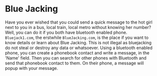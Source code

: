 # Blue Jacking

Have you ever wished that you could send a quick message to the hot girl next to you in a bus, local train, local metro without knowing her number? Well, you can do it if you both have bluetooth enabled phone. `Bluejack1.com`, the erstwhile `BlueJacking.com`, is the place if you want to know details or learn about Blue Jacking. This is not illegal as bluejacking do not steal or destroy any data or whatsoever. Using a bluetooth enabled phone, you can create a phonebook contact and write a message, in the 'Name' field. Then you can search for other phones with Bluetooth and send that phonebook contact to them. On their phone, a message will popup with your message.